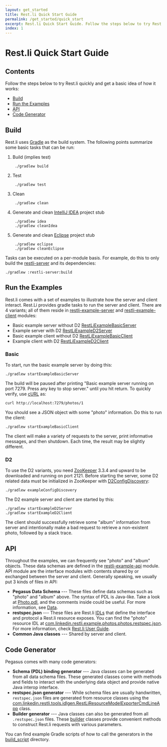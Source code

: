 ```yaml
---
layout: get_started
title: Rest.li Quick Start Guide
permalink: /get_started/quick_start
excerpt: Rest.li Quick Start Guide. Follow the steps below to try Rest.li quickly and get a basic idea of how it works
index: 1
---
```


# Rest.li Quick Start Guide

## Contents

Follow the steps below to try Rest.li quickly and get a basic idea of how it works:

* [Build](#Build)
* [Run the Examples](#run-the-examples)
* [API](#api)
* [Code Generator](#code-generator)

## Build

Rest.li uses [Gradle](http://www.gradle.org/) as the build system. The following points summarize some basic tasks that can be run:

1. Build (implies test)

        ./gradlew build

2. Test

        ./gradlew test

3. Clean

        ./gradlew clean

4. Generate and clean [IntelliJ IDEA](http://www.jetbrains.com/idea/) project stub

        ./gradlew idea
        ./gradlew cleanIdea

5. Generate and clean [Eclipse](http://www.eclipse.org/) project stub

        ./gradlew eclipse
        ./gradlew cleanEclipse

Tasks can be executed on a per-module basis. For example, do this to only build the [restli-server](https://github.com/linkedin/rest.li/tree/master/restli-server) and its dependencies:

    ./gradlew :restli-server:build

## Run the Examples

Rest.li comes with a set of examples to illustrate how the server and client interact. Rest.Li provides gradle tasks to run the server and client. There are 4 variants; all of them reside in [restli-example-server](https://github.com/linkedin/rest.li/tree/master/restli-example-server) and [restli-example-client](https://github.com/linkedin/rest.li/tree/master/restli-example-client) modules:

* Basic example server without D2 [RestLiExampleBasicServer](https://github.com/linkedin/rest.li/blob/master/restli-example-server/src/main/java/com/linkedin/restli/example/RestLiExampleBasicServer.java)
* Example server with D2 [RestLiExampleD2Server](https://github.com/linkedin/rest.li/blob/master/restli-example-server/src/main/java/com/linkedin/restli/example/RestLiExampleD2Server.java)
* Basic example client without D2 [RestLiExampleBasicClient](https://github.com/linkedin/rest.li/blob/master/restli-example-client/src/main/java/com/linkedin/restli/example/RestLiExampleBasicClient.java)
* Example client with D2 [RestLiExampleD2Client](https://github.com/linkedin/rest.li/blob/master/restli-example-client/src/main/java/com/linkedin/restli/example/RestLiExampleD2Client.java)

### Basic
To start, run the basic example server by doing this:

    ./gradlew startExampleBasicServer

The build will be paused after printing "Basic example server running on port 7279. Press any key to stop server." until you hit return. To quickly verify, use [cURL](http://curl.haxx.se/) as:

    curl http://localhost:7279/photos/1

You should see a JSON object with some "photo" information. Do this to run the client:

    ./gradlew startExampleBasicClient

The client will make a variety of requests to the server, print informative messages, and then shutdown. Each time, the result may be slightly different.

### D2

To use the D2 variants, you need [ZooKeeper](http://zookeeper.apache.org/) 3.3.4 and upward to be downloaded and running on port 2121. Before starting the server, some D2 related data must be initialized in ZooKeeper with [D2ConfigDiscovery](https://github.com/linkedin/rest.li/blob/master/restli-example-server/src/main/java/com/linkedin/restli/example/D2ConfigDiscovery.java):

    ./gradlew exampleConfigDiscovery

The D2 example server and client are started by this:

    ./gradlew startExampleD2Server
    ./gradlew startExampleD2Client

The client should successfully retrieve some "album" information from server and intentionally make a bad request to retrieve a non-existent photo, followed by a stack trace.

## API

Throughout the examples, we can frequently see "photo" and "album" objects. These data schemas are defined in the [restli-example-api](https://github.com/linkedin/rest.li/tree/master/restli-example-api) module. API module are the interface modules with contents shared by or exchanged between the server and client. Generally speaking, we usually put 3 kinds of files in API:

  - **Pegasus Data Schema** --- These files define data schemas such as "photo" and "album" above. The syntax of PDL is Java-like. Take a look at [Photo.pdl](https://github.com/linkedin/rest.li/blob/master/restli-example-api/src/main/pegasus/com/linkedin/restli/example/Photo.pdl), and the comments inside could be useful. For more information, see [Data](/rest.li/pdl_syntax).
  - **restspec.json** --- These files are Rest.li [IDLs](http://en.wikipedia.org/wiki/Interface_description_language) that define the interface and protocol a Rest.li resource exposes. You can find the "photo" resource IDL at [com.linkedin.restli.example.photos.photos.restspec.json](https://github.com/linkedin/rest.li/blob/master/restli-example-api/src/main/idl/com.linkedin.restli.example.photos.photos.restspec.json). For more information, check [Rest.li User Guide](/rest.li/user_guide/server_architecture).
  - **Common Java classes** --- Shared by server and client.

## Code Generator

Pegasus comes with many code generators:

  - **Schema (PDL) binding generator** --- Java classes can be generated from all data schema files. These generated classes come with methods and fields to interact with the underlying data object and provide native Java interop interface.
  - **restspec.json generator** --- While schema files are usually handwritten, `restspec.json` files are generated from resource classes using the [com.linkedin.restli.tools.idlgen.RestLiResourceModelExporterCmdLineApp](https://github.com/linkedin/rest.li/blob/master/restli-tools/src/main/java/com/linkedin/restli/tools/idlgen/RestLiResourceModelExporterCmdLineApp.java) class.
  - **Builder generator** --- Java classes can also be generated from all `.restspec.json` files. These [builder](http://en.wikipedia.org/wiki/Builder_pattern) classes provide convenient methods to construct Rest.li requests with various parameters.

You can find example Gradle scripts of how to call the generators in the [build_script](https://github.com/linkedin/rest.li/tree/master/build_script) directory.
